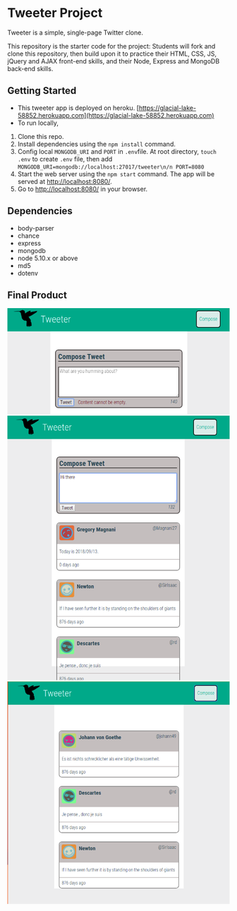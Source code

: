 # Tweeter Project

Tweeter is a simple, single-page Twitter clone.

This repository is the starter code for the project: Students will fork and clone this repository, then build upon it to practice their HTML, CSS, JS, jQuery and AJAX front-end skills, and their Node, Express and MongoDB back-end skills.

## Getting Started
- This tweeter app is deployed on heroku. [https://glacial-lake-58852.herokuapp.com](https://glacial-lake-58852.herokuapp.com)
- To run locally, 
1. Clone this repo.
2. Install dependencies using the `npm install` command.
3. Config local ```MONGODB_URI``` and ```PORT``` in ```.env```file. At root directory, ```touch .env``` to create ```.env``` file, then add ```MONGODB_URI=mongodb://localhost:27017/tweeter\n/n
PORT=8080```
4. Start the web server using the `npm start` command. The app will be served at <http://localhost:8080/>.
5. Go to <http://localhost:8080/> in your browser.

## Dependencies
- body-parser
- chance
- express
- mongodb
- node 5.10.x or above
- md5
- dotenv

## Final Product
![Screenshot of tweet compose box](https://github.com/fei-gao/tweeter/blob/master/docs/tweet-box.png)
![Screenshot of tweets](https://github.com/fei-gao/tweeter/blob/master/docs/tweets.png)
![Screenshot of initial tweets](https://github.com/fei-gao/tweeter/blob/master/docs/initial-tweets.png)

